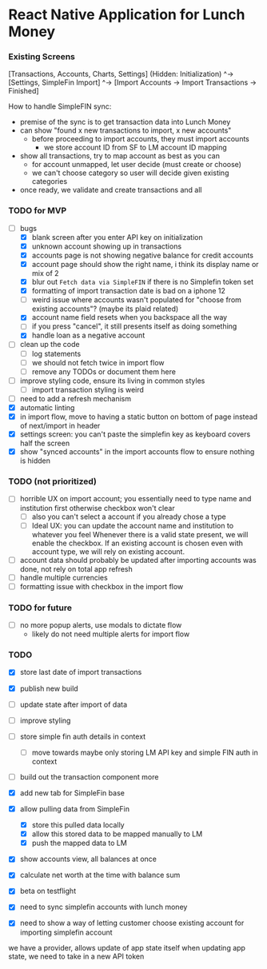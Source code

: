 # React Native Application for Lunch Money

### Existing Screens
[Transactions, Accounts, Charts, Settings] (Hidden: Initialization)
                                    ^-> [Settings, SimpleFin Import]
                                                        ^-> [Import Accounts -> Import Transactions -> Finished]

How to handle SimpleFIN sync:
  - premise of the sync is to get transaction data into Lunch Money
  - can show "found x new transactions to import, x new accounts"
    - before proceeding to import accounts, they must import accounts
      - we store account ID from SF to LM account ID mapping
  - show all transactions, try to map account as best as you can
    - for account unmapped, let user decide (must create or choose)
    - we can't choose category so user will decide given existing categories
  - once ready, we validate and create transactions and all


### TODO for MVP
- [ ] bugs
  - [x] blank screen after you enter API key on initialization
  - [x] unknown account showing up in transactions
  - [x] accounts page is not showing negative balance for credit accounts
  - [x] account page should show the right name, i think its display name or mix of 2
  - [x] blur out `Fetch data via SimpleFIN` if there is no Simplefin token set
  - [x] formatting of import transaction date is bad on a iphone 12
  - [ ] weird issue where accounts wasn't populated for "choose from existing accounts"? (maybe its plaid related)
  - [x] account name field resets when you backspace all the way
  - [ ] if you press "cancel", it still presents itself as doing something
  - [x] handle loan as a negative account
- [ ] clean up the code
  - [ ] log statements
  - [ ] we should not fetch twice in import flow
  - [ ] remove any TODOs or document them here
- [ ] improve styling code, ensure its living in common styles
  - [ ] import transaction styling is weird
- [ ] need to add a refresh mechanism
- [x] automatic linting
- [x] in import flow, move to having a static button on bottom of page instead of next/import in header
- [x] settings screen: you can't paste the simplefin key as keyboard covers half the screen
- [x] show "synced accounts" in the import accounts flow to ensure nothing is hidden

### TODO (not prioritized)
  - [ ] horrible UX on import account; you essentially need to type name and institution first otherwise checkbox won't clear
    - [ ] also you can't select a account if you already chose a type
    - [ ] Ideal UX: you can update the account name and institution to whatever you feel
          Whenever there is a valid state present, we will enable the checkbox.
          If an existing account is chosen even with account type, we will rely on existing account.
  - [ ] account data should probably be updated after importing accounts was done, not rely on total app refresh
  - [ ] handle multiple currencies
  - [ ] formatting issue with checkbox in the import flow

### TODO for future
- [ ] no more popup alerts, use modals to dictate flow
  - likely do not need multiple alerts for import flow

### TODO
- [x] store last date of import transactions
- [x] publish new build

- [ ] update state after import of data
- [ ] improve styling

- [ ] store simple fin auth details in context
  - [ ] move towards maybe only storing LM API key and simple FIN auth in context
- [ ] build out the transaction component more

- [x] add new tab for SimpleFin base
- [x] allow pulling data from SimpleFin
  - [x] store this pulled data locally
  - [x] allow this stored data to be mapped manually to LM
  - [x] push the mapped data to LM
- [x] show accounts view, all balances at once
- [x] calculate net worth at the time with balance sum
- [x] beta on testflight
- [x] need to sync simplefin accounts with lunch money
- [x] need to show a way of letting customer choose existing account for importing simplefin account

we have a provider, allows update of app state itself
when updating app state, we need to take in a new API token